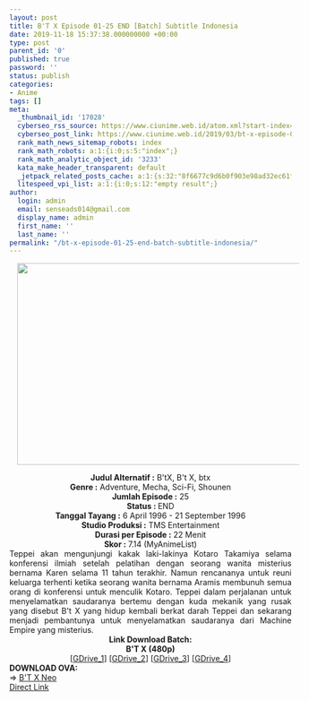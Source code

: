 ```yaml
---
layout: post
title: B'T X Episode 01-25 END [Batch] Subtitle Indonesia
date: 2019-11-18 15:37:38.000000000 +00:00
type: post
parent_id: '0'
published: true
password: ''
status: publish
categories:
- Anime
tags: []
meta:
  _thumbnail_id: '17028'
  cyberseo_rss_source: https://www.ciunime.web.id/atom.xml?start-index=2551&max-results=150
  cyberseo_post_link: https://www.ciunime.web.id/2019/03/bt-x-episode-01-25-end-batch-subtitle.html
  rank_math_news_sitemap_robots: index
  rank_math_robots: a:1:{i:0;s:5:"index";}
  rank_math_analytic_object_id: '3233'
  kata_make_header_transparent: default
  _jetpack_related_posts_cache: a:1:{s:32:"8f6677c9d6b0f903e98ad32ec61f8deb";a:2:{s:7:"expires";i:1663405207;s:7:"payload";a:0:{}}}
  litespeed_vpi_list: a:1:{i:0;s:12:"empty result";}
author:
  login: admin
  email: senseads014@gmail.com
  display_name: admin
  first_name: ''
  last_name: ''
permalink: "/bt-x-episode-01-25-end-batch-subtitle-indonesia/"
---
```

<div class="separator" style="clear: both; text-align: center;"><a href="https://1.bp.blogspot.com/-6ux1r1Sd0pI/XJ8ygpBPHVI/AAAAAAAAKxk/WTpODO5BhOIy80WOZfIVYmmveQBn0avfQCLcBGAs/s1600/B%2527T%2BX.jpg" imageanchor="1" style="margin-left: 1em; margin-right: 1em;"><img border="0" data-original-height="720" data-original-width="1280" height="360" src="{{ site.baseurl }}/assets/2019/11/B%2527T%2BX.jpg" width="640" /></a></div>
<p>
<div style="text-align: center;"><b>Judul</b><b><b> Alternatif</b> :</b> B'tX, B't X, btx</div>
<div style="text-align: center;"><b><b>Genre :</b></b> Adventure, Mecha, Sci-Fi, Shounen</div>
<div style="text-align: center;"><b>Jumlah Episode :</b> 25<br /><b>Status :&nbsp;</b>END<br /><b>Tanggal Tayang :</b> 6 April 1996 - 21 September 1996<br /><b>Studio Produksi :</b> TMS Entertainment<br /><b>Durasi per Episode :</b> 22 Menit</div>
<div style="text-align: center;"><b>Skor :</b> 7.14 (MyAnimeList)</div>
<div style="text-align: center;"></div>
<div style="text-align: justify;">Teppei akan mengunjungi kakak laki-lakinya Kotaro Takamiya selama konferensi ilmiah setelah pelatihan dengan seorang wanita misterius bernama Karen selama 11 tahun terakhir. Namun rencananya untuk reuni keluarga terhenti ketika seorang wanita bernama Aramis membunuh semua orang di konferensi untuk menculik Kotaro. Teppei dalam perjalanan untuk menyelamatkan saudaranya bertemu dengan kuda mekanik yang rusak yang disebut B't X yang hidup kembali berkat darah Teppei dan sekarang menjadi pembantunya untuk menyelamatkan saudaranya dari Machine Empire yang misterius.</div>
<div style="text-align: justify;"></div>
<div style="text-align: justify;"></div>
<div style="text-align: center;"><b>Link Download Batch:</b></div>
<div style="text-align: center;"><b>B'T X (480p)</b></div>
<div style="text-align: center;">[<a href="https://drive.google.com/uc?id=1RcXphXrLZrvF0GszwPhuM5kyfyuIDeWW" target="_blank" rel="noopener">GDrive_1</a>] [<a href="https://drive.google.com/uc?id=1ct_Pq52F0Ox3bM9rcDEEAaNUgwCvSKer" target="_blank" rel="noopener">GDrive_2</a>] [<a href="https://drive.google.com/uc?id=1ABjcosbII59jYt6U269ZnQ7XV4mZ32pJ" target="_blank" rel="noopener">GDrive_3</a>] [<a href="https://drive.google.com/uc?id=1QwwF4fADayVv0vIBpqToHWIQxeEr77vk" target="_blank" rel="noopener">GDrive_4</a>]
<div style="text-align: left;"></div>
<div style="text-align: left;"></div>
<div style="text-align: left;"><b>DOWNLOAD OVA:</b></div>
<div style="text-align: left;"></div>
<div style="text-align: left;">=&gt;&nbsp;<a href="https://www.ciunime.web.id/2019/03/bt-x-neo-episode-01-14-end-batch-ova.html" target="_blank" rel="noopener">B'T X Neo</a></div>
<div style="text-align: left;"></div>
</div>
<link rel="stylesheet" href="https://cdnjs.cloudflare.com/ajax/libs/font-awesome/4.7.0/css/font-awesome.min.css" />
<div class="divbtn"> <a href="https://handymansurrender.com/fihup8buzv?key=94550f7ce39444073321dde3b8782f97" class="btn"><i class="fa fa-download"></i> Direct Link</a> </div>
